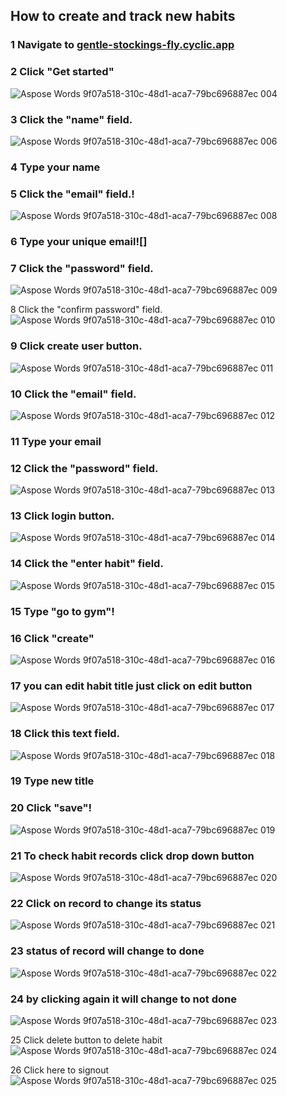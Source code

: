 ﻿## How to create and track new habits

### 1 Navigate to [gentle-stockings-fly.cyclic.app](https://gentle-stockings-fly.cyclic.app/)

### 2 Click "Get started"
![Aspose Words 9f07a518-310c-48d1-aca7-79bc696887ec 004](https://github.com/akashpadampalle/habit-tracker/assets/45806342/2b71f15c-5d6a-4a7c-bba4-f47ac272d10a)


### 3 Click the "name" field.
![Aspose Words 9f07a518-310c-48d1-aca7-79bc696887ec 006](https://github.com/akashpadampalle/habit-tracker/assets/45806342/18a56db4-01a2-4756-8f08-424c096aefbf)


### 4 Type your name


### 5 Click the "email" field.!
![Aspose Words 9f07a518-310c-48d1-aca7-79bc696887ec 008](https://github.com/akashpadampalle/habit-tracker/assets/45806342/683702b1-5aea-4aa6-90ed-b4f9233da8d0)


### 6 Type your unique email![]


### 7 Click the "password" field.
![Aspose Words 9f07a518-310c-48d1-aca7-79bc696887ec 009](https://github.com/akashpadampalle/habit-tracker/assets/45806342/15cf829a-2625-46df-abd5-271836fb8c12)

8 Click the "confirm password" field.
![Aspose Words 9f07a518-310c-48d1-aca7-79bc696887ec 010](https://github.com/akashpadampalle/habit-tracker/assets/45806342/fc685a15-5554-41e5-b461-2919f6ddc864)


### 9 Click create user button.
![Aspose Words 9f07a518-310c-48d1-aca7-79bc696887ec 011](https://github.com/akashpadampalle/habit-tracker/assets/45806342/7e34af32-cbd7-4d11-9368-d56122d525ab)

### 10 Click the "email" field.
![Aspose Words 9f07a518-310c-48d1-aca7-79bc696887ec 012](https://github.com/akashpadampalle/habit-tracker/assets/45806342/e94a3b42-5bff-408a-bb03-203e7b88ceaf)

### 11 Type your email

### 12 Click the "password" field.
![Aspose Words 9f07a518-310c-48d1-aca7-79bc696887ec 013](https://github.com/akashpadampalle/habit-tracker/assets/45806342/d3b7b2a2-8806-49c0-9f23-3bef27005a0b)

### 13 Click login button.
![Aspose Words 9f07a518-310c-48d1-aca7-79bc696887ec 014](https://github.com/akashpadampalle/habit-tracker/assets/45806342/7f861c07-f81a-44e3-886a-c12e45e11973)

### 14 Click the "enter habit" field.
![Aspose Words 9f07a518-310c-48d1-aca7-79bc696887ec 015](https://github.com/akashpadampalle/habit-tracker/assets/45806342/44483119-15ba-4183-814e-1d2916814a90)

### 15 Type "go to gym"!

### 16 Click "create"
![Aspose Words 9f07a518-310c-48d1-aca7-79bc696887ec 016](https://github.com/akashpadampalle/habit-tracker/assets/45806342/64a4dca2-769a-4d08-b2b6-419b4508132f)

### 17 you can edit habit title just click on edit button
![Aspose Words 9f07a518-310c-48d1-aca7-79bc696887ec 017](https://github.com/akashpadampalle/habit-tracker/assets/45806342/30f33809-0af0-4153-8edc-c1aee5f68deb)

### 18 Click this text field.
![Aspose Words 9f07a518-310c-48d1-aca7-79bc696887ec 018](https://github.com/akashpadampalle/habit-tracker/assets/45806342/31e2cd2b-e694-4b86-a4e2-8f9064b97047)

### 19 Type new title

### 20 Click "save"!
![Aspose Words 9f07a518-310c-48d1-aca7-79bc696887ec 019](https://github.com/akashpadampalle/habit-tracker/assets/45806342/75321647-9547-4ce6-9240-80a704529c4e)


### 21 To check habit records click drop down button
![Aspose Words 9f07a518-310c-48d1-aca7-79bc696887ec 020](https://github.com/akashpadampalle/habit-tracker/assets/45806342/b9305f5a-1826-4361-bb99-754fd33a6681)


### 22 Click on record to change its status
![Aspose Words 9f07a518-310c-48d1-aca7-79bc696887ec 021](https://github.com/akashpadampalle/habit-tracker/assets/45806342/fbe3a118-188a-45b0-b502-28c85cac0cf3)

### 23 status of record will change to done
![Aspose Words 9f07a518-310c-48d1-aca7-79bc696887ec 022](https://github.com/akashpadampalle/habit-tracker/assets/45806342/d7df4f51-74c4-438b-92f0-4d2cb7c7f084)


### 24 by clicking again it will change to not done
![Aspose Words 9f07a518-310c-48d1-aca7-79bc696887ec 023](https://github.com/akashpadampalle/habit-tracker/assets/45806342/d80bd8c8-13e1-4ad5-81b9-ed4b654f0836)


25 Click delete button to delete habit
![Aspose Words 9f07a518-310c-48d1-aca7-79bc696887ec 024](https://github.com/akashpadampalle/habit-tracker/assets/45806342/9db46f5c-8e49-4f01-a7cd-4683c8c93308)


26 Click here to signout
![Aspose Words 9f07a518-310c-48d1-aca7-79bc696887ec 025](https://github.com/akashpadampalle/habit-tracker/assets/45806342/f95afcd0-0ece-45c3-8351-4cb1e195d720)

